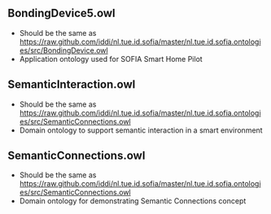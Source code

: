BondingDevice5.owl
------------------
- Should be the same as https://raw.github.com/iddi/nl.tue.id.sofia/master/nl.tue.id.sofia.ontologies/src/BondingDevice.owl
- Application ontology used for SOFIA Smart Home Pilot

SemanticInteraction.owl
-----------------------
- Should be the same as https://raw.github.com/iddi/nl.tue.id.sofia/master/nl.tue.id.sofia.ontologies/src/SemanticConnections.owl
- Domain ontology to support semantic interaction in a smart environment

SemanticConnections.owl
-----------------------
- Should be the same as https://raw.github.com/iddi/nl.tue.id.sofia/master/nl.tue.id.sofia.ontologies/src/SemanticConnections.owl
- Domain ontology for demonstrating Semantic Connections concept

